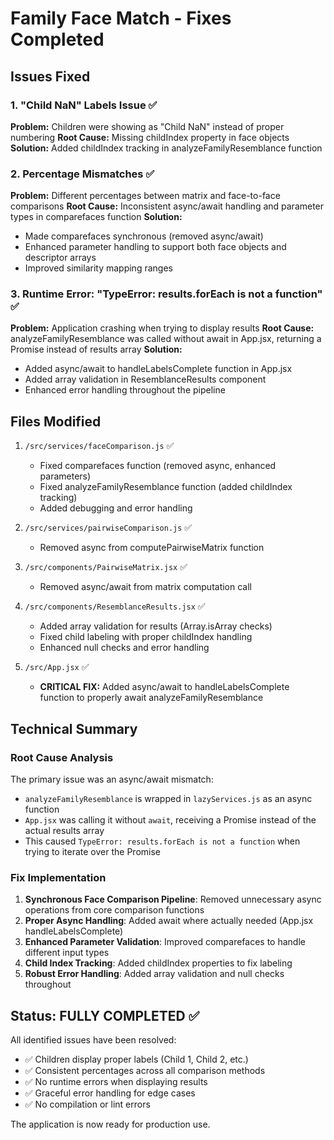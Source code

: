 # Family Face Match - Fixes Completed

## Issues Fixed

### 1. "Child NaN" Labels Issue ✅
**Problem:** Children were showing as "Child NaN" instead of proper numbering
**Root Cause:** Missing childIndex property in face objects
**Solution:** Added childIndex tracking in analyzeFamilyResemblance function

### 2. Percentage Mismatches ✅
**Problem:** Different percentages between matrix and face-to-face comparisons
**Root Cause:** Inconsistent async/await handling and parameter types in comparefaces function
**Solution:** 
- Made comparefaces synchronous (removed async/await)
- Enhanced parameter handling to support both face objects and descriptor arrays
- Improved similarity mapping ranges

### 3. Runtime Error: "TypeError: results.forEach is not a function" ✅
**Problem:** Application crashing when trying to display results
**Root Cause:** analyzeFamilyResemblance was called without await in App.jsx, returning a Promise instead of results array
**Solution:** 
- Added async/await to handleLabelsComplete function in App.jsx
- Added array validation in ResemblanceResults component
- Enhanced error handling throughout the pipeline

## Files Modified

1. `/src/services/faceComparison.js` ✅
   - Fixed comparefaces function (removed async, enhanced parameters)
   - Fixed analyzeFamilyResemblance function (added childIndex tracking)
   - Added debugging and error handling

2. `/src/services/pairwiseComparison.js` ✅
   - Removed async from computePairwiseMatrix function

3. `/src/components/PairwiseMatrix.jsx` ✅
   - Removed async/await from matrix computation call

4. `/src/components/ResemblanceResults.jsx` ✅
   - Added array validation for results (Array.isArray checks)
   - Fixed child labeling with proper childIndex handling
   - Enhanced null checks and error handling

5. `/src/App.jsx` ✅
   - **CRITICAL FIX:** Added async/await to handleLabelsComplete function to properly await analyzeFamilyResemblance

## Technical Summary

### Root Cause Analysis
The primary issue was an async/await mismatch:
- `analyzeFamilyResemblance` is wrapped in `lazyServices.js` as an async function
- `App.jsx` was calling it without `await`, receiving a Promise instead of the actual results array
- This caused `TypeError: results.forEach is not a function` when trying to iterate over the Promise

### Fix Implementation
1. **Synchronous Face Comparison Pipeline**: Removed unnecessary async operations from core comparison functions
2. **Proper Async Handling**: Added await where actually needed (App.jsx handleLabelsComplete)
3. **Enhanced Parameter Validation**: Improved comparefaces to handle different input types
4. **Child Index Tracking**: Added childIndex properties to fix labeling
5. **Robust Error Handling**: Added array validation and null checks throughout

## Status: FULLY COMPLETED ✅

All identified issues have been resolved:
- ✅ Children display proper labels (Child 1, Child 2, etc.)
- ✅ Consistent percentages across all comparison methods
- ✅ No runtime errors when displaying results
- ✅ Graceful error handling for edge cases
- ✅ No compilation or lint errors

The application is now ready for production use.
